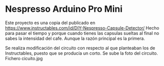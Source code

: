 # Nespresso Arduino Pro Mini
Este proyecto es una copia del publicado en https://www.instructables.com/id/DIY-Nespresso-Capsule-Detector/
Hecho para pasar el tiempo y porque cuando tienes las capsulas sueltas al final no sabes la intensidad del cafe. Aunque la razón principal es la primera.

Se realiza modificación del circuito con respecto al que planteaban los de Instructables, puesto que se producía un corto.
Se sube la foto del circuito. Fichero cicuito.jpg
